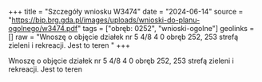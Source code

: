 +++
title = "Szczegóły wniosku W3474"
date = "2024-06-14"
source = "https://bip.brg.gda.pl/images/uploads/wnioski-do-planu-ogolnego/w3474.pdf"
tags = ["obręb: 0252", "wnioski-ogolne"]
geolinks = []
raw = "Wnoszę o objęcie działek nr 5 4/8 4 0 obręb 252, 253 strefą zieleni i rekreacji. Jest to teren "
+++

Wnoszę o objęcie działek nr 5 4/8 4 0 obręb 252, 253 strefą zieleni i rekreacji. Jest to teren



